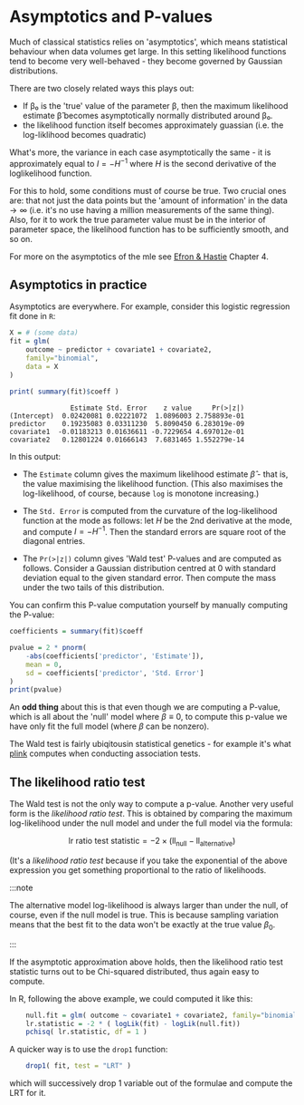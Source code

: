 # Asymptotics and  P-values

Much of classical statistics relies on 'asymptotics', which means statistical behaviour when data
volumes get large. In this setting likelihood functions tend to become very well-behaved - they
become governed by Gaussian distributions.

There are two closely related ways this plays out:

- If β₀ is the 'true' value of the parameter β, then the maximum likelihood estimate β̂ becomes asymptotically normally distributed around β₀.
- the likelihood function itself becomes approximately guassian (i.e. the log-liklihood becomes quadratic)

What's more, the variance in each case asymptotically the same - it is approximately equal to $I =
-H^{-1}$ where $H$ is the second derivative of the loglikelihood function.

For this to hold, some conditions must of course be true. Two crucial ones are: that not just the
data points but the 'amount of information' in the data $\rightarrow \infty$ (i.e. it's no use
having a million measurements of the same thing). Also, for it to work the true parameter value
must be in the interior of parameter space, the likelihood function has to be sufficiently smooth,
and so on.

For more on the asymptotics of the mle see [Efron & Hastie](https://web.stanford.edu/~hastie/CASI_files/PDF/casi.pdf) Chapter 4.

## Asymptotics in practice

Asymptotics are everywhere. For example, consider this logistic regression fit done in `R`:

```R
X = # (some data)
fit = glm(
	outcome ~ predictor + covariate1 + covariate2,
	family="binomial",
	data = X
)

print( summary(fit)$coeff )
```
		
		
                   Estimate Std. Error    z value     Pr(>|z|)
    (Intercept)  0.02420081 0.02221072  1.0896003 2.758893e-01
    predictor    0.19235083 0.03311230  5.8090450 6.283019e-09
    covariate1  -0.01183213 0.01636611 -0.7229654 4.697012e-01
    covariate2   0.12801224 0.01666143  7.6831465 1.552279e-14

In this output:

* The `Estimate` column gives the maximum likelihood estimate $\hat{\beta}$ - that is, the value
  maximising the likelihood function. (This also maximises the log-likelihood, of course, because
  `log` is monotone increasing.)

* The `Std. Error` is computed from the curvature of the log-likelihood function at the mode as
  follows: let $H$ be the 2nd derivative at the mode, and compute $I=-H^{-1}$. Then the standard
  errors are square root of the diagonal entries.

* The `Pr(>|z|)` column gives 'Wald test' P-values and are computed as follows. Consider a Gaussian
  distribution centred at 0 with standard deviation equal to the given standard error. Then compute
  the mass under the two tails of this distribution.


You can confirm this P-value computation yourself by manually computing the P-value:

```R
coefficients = summary(fit)$coeff

pvalue = 2 * pnorm(
	-abs(coefficients['predictor', 'Estimate']),
	mean = 0,
	sd = coefficients['predictor', 'Std. Error']
)
print(pvalue)
```

An **odd thing** about this is that even though we are computing a P-value, which is all about the
'null' model where $\beta \equiv 0$, to compute this p-value we have only fit the full model (where
$\beta$ can be nonzero).

The Wald test is fairly ubiqitousin statistical genetics - for example it's what
[plink](https://www.cog-genomics.org/plink/) computes when conducting association tests.

## The likelihood ratio test

The Wald test is not the only way to compute a p-value. Another very useful form is the *likelihood
ratio test*. This is obtained by comparing the maximum log-likelihood under the null model and
under the full model via the formula:

$$
\text{lr ratio test statistic} = -2 \times \left( \text{ll}_{\text{null}} - \text{ll}_{\text{alternative}} \right)
$$

(It's a *likelihood ratio test* because if you take the exponential of the above expression you get
something proportional to the ratio of likelihoods. 

:::note

The alternative model log-likelihood is always larger than under the null, of course, even if the
null model is true. This is because sampling variation means that the best fit to the data won't be
exactly at the true value $\beta_0$.

:::

If the asymptotic approximation above holds, then the likelihood ratio test statistic turns out to
be Chi-squared distributed, thus again easy to compute. 

In R, following the above example, we could computed it like this:

```R
    null.fit = glm( outcome ~ covariate1 + covariate2, family="binomial", data = X )
    lr.statistic = -2 * ( logLik(fit) - logLik(null.fit))
    pchisq( lr.statistic, df = 1 )
```

A quicker way is to use the `drop1` function:
```R
    drop1( fit, test = "LRT" )
```
which will successively drop 1 variable out of the formulae and compute the LRT for it.


